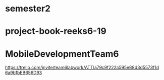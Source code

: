 # semester2
# project-book-reeks6-19
# MobileDevelopmentTeam6

https://trello.com/invite/team6labwork/ATTIa79c9f222a595e88d3d5573f1d6a9b1bEB656D93